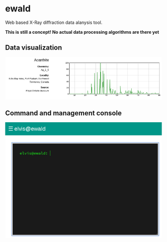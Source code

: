 # ewald

Web based X-Ray diffraction data alanysis tool.

**This is still a concept! No actual data processing algorithms are there yet**

## Data visualization

![](https://github.com/bytebrew/ewald/blob/master/screenshots/samples_screenshot.png)

## Command and management console

![](https://github.com/bytebrew/ewald/blob/master/screenshots/console_screenshot.png)
